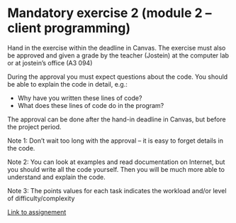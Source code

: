 # Mandatory exercise 2 (module 2 – client programming)
Hand in the exercise within the deadline in Canvas. The exercise must also be approved and given a grade by the teacher (Jostein) at the computer lab or at jostein’s office (A3 094)

During the approval you must expect questions about the code. You should be able to explain the code in detail, e.g.:

* Why have you written these lines of code?
* What does these lines of code do in the program?

The approval can be done after the hand-in deadline in Canvas, but before the project period.

Note 1: Don’t wait too long with the approval – it is easy to forget details in the code.

Note 2: You can look at examples and read documentation on Internet, but you should write all the code yourself.
Then you will be much more able to understand and explain the code.

Note 3: The points values for each task indicates the workload and/or level of difficulty/complexity

[Link to assignement](https://github.com/iamlost82/mm-200_mod3_assign2_client/blob/master/public/background_documentation/MandatoryExercise2.pdf)
